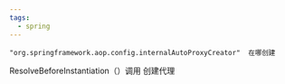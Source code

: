 ```yaml
---
tags:
  - spring
---
```


```
"org.springframework.aop.config.internalAutoProxyCreator"  在哪创建

```

ResolveBeforeInstantiation（）调用 创建代理


